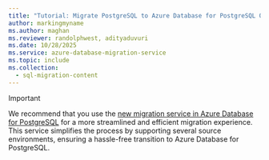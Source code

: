 ```yaml
---
title: "Tutorial: Migrate PostgreSQL to Azure Database for PostgreSQL Online via the Azure portal"
author: markingmyname
ms.author: maghan
ms.reviewer: randolphwest, adityaduvuri
ms.date: 10/28/2025
ms.service: azure-database-migration-service
ms.topic: include
ms.collection:
  - sql-migration-content
---
```


> [!IMPORTANT]  
> We recommend that you use the [new migration service in Azure Database for PostgreSQL](/azure/postgresql/migrate/migration-service/concepts-migration-service-postgresql) for a more streamlined and efficient migration experience. This service simplifies the process by supporting several source environments, ensuring a hassle-free transition to Azure Database for PostgreSQL.
